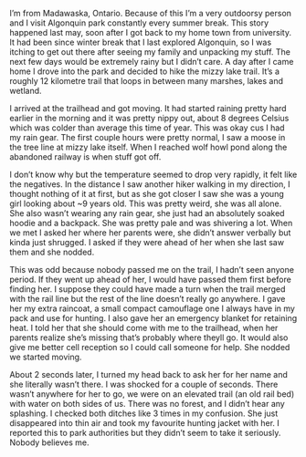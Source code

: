 I’m from Madawaska, Ontario. Because of this I’m a very outdoorsy person and I visit Algonquin park constantly every summer break. This story happened last may, soon after I got back to my home town from university. It had been since winter break that I last explored Algonquin, so I was itching to get out there after seeing my family and unpacking my stuff. The next few days would be extremely rainy but I didn’t care. A day after I came home I drove into the park and decided to hike the mizzy lake trail. It’s a roughly 12 kilometre trail that loops in between many marshes, lakes and wetland. 



I arrived at the trailhead and got moving. It had started raining pretty hard earlier in the morning and it was pretty nippy out, about 8 degrees Celsius which was colder than average this time of year. This was okay cus I had my rain gear. The first couple hours were pretty normal, I saw a moose in the tree line at mizzy lake itself. When I reached wolf howl pond along the abandoned railway is when stuff got off.



I don’t know why but the temperature seemed to drop very rapidly, it felt like the negatives. In the distance I saw another hiker walking in my direction, I thought nothing of it at first, but as she got closer I saw she was a young girl looking about ~9 years old. This was pretty weird, she was all alone. She also wasn’t wearing any rain gear, she just had an absolutely soaked hoodie and a backpack. She was pretty pale and was shivering a lot. When we met I asked her where her parents were, she didn’t answer verbally but kinda just shrugged. I asked if they were ahead of her when she last saw them and she nodded. 



This was odd because nobody passed me on the trail, I hadn’t seen anyone period. If they went up ahead of her, I would have passed them first before finding her. I suppose they could have made a turn when the trail merged with the rail line but the rest of the line doesn’t really go anywhere. I gave her my extra raincoat, a small compact camouflage one I always have in my pack and use for hunting. I also gave her an emergency blanket for retaining heat. I told her that she should come with me to the trailhead, when her parents realize she’s missing that’s probably where theyll go. It would also give me better cell reception so I could call someone for help. She nodded we started moving.



About 2 seconds later, I turned my head back to ask her for her name and she literally wasn’t there. I was shocked for a couple of seconds. There wasn’t anywhere for her to go, we were on an elevated trail (an old rail bed) with water on both sides of us. There was no forest, and I didn’t hear any splashing. I checked both ditches like 3 times in my confusion. She just disappeared into thin air and took my favourite hunting jacket with her. I reported this to park authorities but they didn’t seem to take it seriously. Nobody believes me.